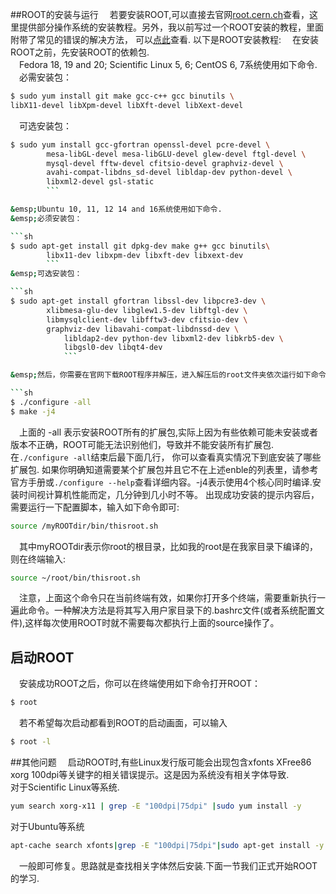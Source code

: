 ##ROOT的安装与运行
&emsp;若要安装ROOT,可以直接去官网[root.cern.ch](https://root.cern.ch/downloading-root)查看，这里提供部分操作系统的安装教程。另外，我以前写过一个ROOT安装的教程，里面附带了常见的错误的解决方法，
可以[点此](https://www.douban.com/note/455214073/ "linux下安装CERN ROOT全过程")查看. 
以下是ROOT安装教程: 
&emsp;在安装ROOT之前，先安装ROOT的依赖包.    
&emsp;Fedora 18, 19 and 20; Scientific Linux 5, 6; CentOS 6, 7系统使用如下命令.  
&emsp;必需安装包：
```sh
$ sudo yum install git make gcc-c++ gcc binutils \ 
libX11-devel libXpm-devel libXft-devel libXext-devel 
``` 
&emsp;可选安装包：  

```sh 
$ sudo yum install gcc-gfortran openssl-devel pcre-devel \
        mesa-libGL-devel mesa-libGLU-devel glew-devel ftgl-devel \
        mysql-devel fftw-devel cfitsio-devel graphviz-devel \
        avahi-compat-libdns_sd-devel libldap-dev python-devel \
        libxml2-devel gsl-static
        ``` 

&emsp;Ubuntu 10, 11, 12 14 and 16系统使用如下命令.  
&emsp;必须安装包：  

```sh
$ sudo apt-get install git dpkg-dev make g++ gcc binutils\
        libx11-dev libxpm-dev libxft-dev libxext-dev
        ``` 
&emsp;可选安装包：  

```sh 
$ sudo apt-get install gfortran libssl-dev libpcre3-dev \
        xlibmesa-glu-dev libglew1.5-dev libftgl-dev \
        libmysqlclient-dev libfftw3-dev cfitsio-dev \ 
        graphviz-dev libavahi-compat-libdnssd-dev \
            libldap2-dev python-dev libxml2-dev libkrb5-dev \
            libgsl0-dev libqt4-dev
            ```

&emsp;然后，你需要在官网下载ROOT程序并解压，进入解压后的root文件夹依次运行如下命令：

```sh
$ ./configure -all
$ make -j4
```
&emsp;上面的 -all 表示安装ROOT所有的扩展包,实际上因为有些依赖可能未安装或者版本不正确，ROOT可能无法识别他们，导致并不能安装所有扩展包.在``./configure -all``结束后最下面几行，
你可以查看真实情况下到底安装了哪些扩展包.
如果你明确知道需要某个扩展包并且它不在上述enble的列表里，请参考官方手册或``./configure --help``查看详细内容。-j4表示使用4个核心同时编译.安装时间视计算机性能而定，几分钟到几小时不等。
出现成功安装的提示内容后，需要运行一下配置脚本，输入如下命令即可:
```sh
source /myROOTdir/bin/thisroot.sh
```
&emsp;其中myROOTdir表示你root的根目录，比如我的root是在我家目录下编译的，则在终端输入:
```sh
source ~/root/bin/thisroot.sh
```
&emsp;注意，上面这个命令只在当前终端有效，如果你打开多个终端，需要重新执行一遍此命令。一种解决方法是将其写入用户家目录下的.bashrc文件(或者系统配置文件),这样每次使用ROOT时就不需要每次都执行上面的source操作了。

## 启动ROOT

&emsp;安装成功ROOT之后，你可以在终端使用如下命令打开ROOT：
```sh
$ root
```
&emsp;若不希望每次启动都看到ROOT的启动画面，可以输入
```sh
$ root -l
```
##其他问题
&emsp;启动ROOT时,有些Linux发行版可能会出现包含xfonts XFree86 xorg 100dpi等关键字的相关错误提示。这是因为系统没有相关字体导致.  
对于Scientific Linux等系统.  
```sh
yum search xorg-x11 | grep -E "100dpi|75dpi" |sudo yum install -y
```
对于Ubuntu等系统  
```sh
apt-cache search xfonts|grep -E "100dpi|75dpi"|sudo apt-get install -y
```
&emsp;一般即可修复。思路就是查找相关字体然后安装.下面一节我们正式开始ROOT的学习.

